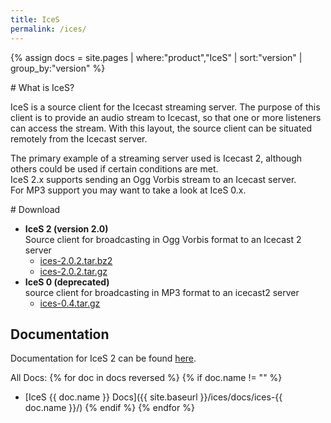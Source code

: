 ```yaml
---
title: IceS
permalink: /ices/
---
```

{% assign docs = site.pages | where:"product","IceS" | sort:"version" | group_by:"version" %}
<div class="article" markdown="1">
# What is IceS?

IceS is a source client for the Icecast streaming server. The purpose of this client is to provide
an audio stream to Icecast, so that one or more listeners can access the stream.
With this layout, the source client can be situated remotely from the Icecast server.  
  
The primary example of a streaming server used is Icecast 2, although others could be
used if certain conditions are met.  
IceS 2.x supports sending an Ogg Vorbis stream to an Icecast server.  
For MP3 support you may want to take a look at IceS 0.x.

</div>

<div class="article" markdown="1">
# Download

-	__IceS 2 (version 2.0)__  
	Source client for broadcasting in Ogg Vorbis format to an Icecast 2 server
	*	[ices-2.0.2.tar.bz2](http://downloads.us.xiph.org/releases/ices/ices-2.0.2.tar.bz2)
	*	[ices-2.0.2.tar.gz](http://downloads.us.xiph.org/releases/ices/ices-2.0.2.tar.gz)
-	__IceS 0 (deprecated)__  
	source client for broadcasting in MP3 format to an icecast2 server
	*	[ices-0.4.tar.gz](http://downloads.us.xiph.org/releases/ices/ices-0.4.tar.gz)

## Documentation

Documentation for IceS 2 can be found [here](docs/ices-2.0.2/).

All Docs:
{% for doc in docs reversed %}
{% if doc.name != "" %}
*	[IceS {{ doc.name }} Docs]({{ site.baseurl }}/ices/docs/ices-{{ doc.name }}/)
{% endif %}
{% endfor %}

</div>

